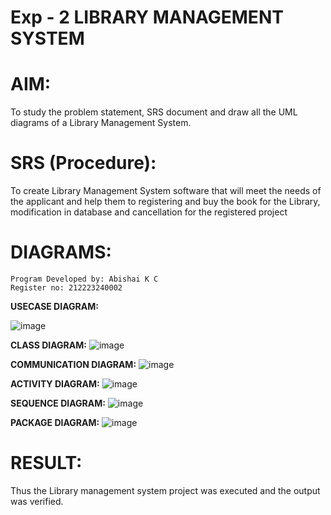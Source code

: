 # Exp - 2 LIBRARY MANAGEMENT SYSTEM

# AIM:
To study the problem statement, SRS document and draw all the UML diagrams of a Library Management System.

# SRS (Procedure):
To create Library Management System software that will meet the needs of the applicant and help them to registering and buy the book for the Library, modification in database and cancellation for the registered project

# DIAGRAMS:
```
Program Developed by: Abishai K C
Register no: 212223240002
```
**USECASE DIAGRAM:**

![image](https://github.com/user-attachments/assets/9f3f9d09-aef3-4580-a205-f623f9dd02d2)

**CLASS DIAGRAM:**
![image](https://github.com/user-attachments/assets/5a086b1a-f7bc-49e1-9322-aea0199ab029)

**COMMUNICATION DIAGRAM:**
![image](https://github.com/user-attachments/assets/9d976190-29ab-4500-a5a6-044a1198a092)

**ACTIVITY DIAGRAM:**
![image](https://github.com/user-attachments/assets/a57e6b9b-6587-4ef5-a925-2f64f52c4cd5)

**SEQUENCE DIAGRAM:**
![image](https://github.com/user-attachments/assets/b874c55d-8dc0-49c5-bba7-9362b9803c52)

**PACKAGE DIAGRAM:**
![image](https://github.com/user-attachments/assets/d927c438-3c04-46d2-8626-f41e1ecdbfaa)


# RESULT:
Thus the Library management system project was executed and the output was verified.
